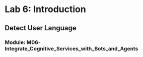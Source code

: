 # Lab 6: Introduction

## Detect User Language

### Module: M06-Integrate_Cognitive_Services_with_Bots_and_Agents